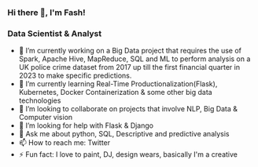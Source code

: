 ### Hi there 👋, I'm Fash!

### Data Scientist & Analyst

- 🔭 I’m currently working on a Big Data project that requires the use of Spark, Apache Hive, MapReduce, SQL and ML to perform analysis on a UK police crime dataset from 2017 up till the first financial quarter in 2023 to make specific predictions.
- 🌱 I’m currently learning Real-Time Productionalization(Flask), Kubernetes, Docker Containerization & some other big data technologies
- 👯 I’m looking to collaborate on projects that involve NLP, Big Data & Computer vision 
- 🤔 I’m looking for help with Flask & Django
- 💬 Ask me about python, SQL, Descriptive and predictive analysis
- 📫 How to reach me: Twitter
- ⚡ Fun fact: I love to paint, DJ, design wears, basically I'm a creative


